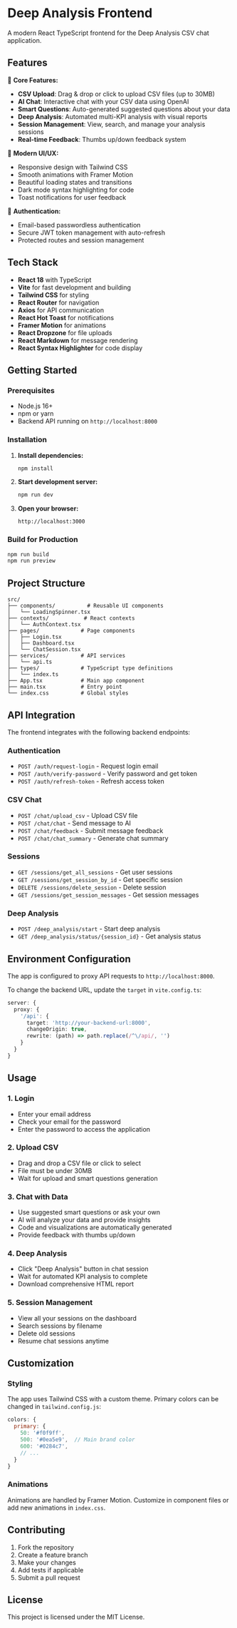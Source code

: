 # Deep Analysis Frontend

A modern React TypeScript frontend for the Deep Analysis CSV chat application.

## Features

🚀 **Core Features:**
- **CSV Upload**: Drag & drop or click to upload CSV files (up to 30MB)
- **AI Chat**: Interactive chat with your CSV data using OpenAI
- **Smart Questions**: Auto-generated suggested questions about your data
- **Deep Analysis**: Automated multi-KPI analysis with visual reports
- **Session Management**: View, search, and manage your analysis sessions
- **Real-time Feedback**: Thumbs up/down feedback system

🎨 **Modern UI/UX:**
- Responsive design with Tailwind CSS
- Smooth animations with Framer Motion
- Beautiful loading states and transitions
- Dark mode syntax highlighting for code
- Toast notifications for user feedback

🔐 **Authentication:**
- Email-based passwordless authentication
- Secure JWT token management with auto-refresh
- Protected routes and session management

## Tech Stack

- **React 18** with TypeScript
- **Vite** for fast development and building
- **Tailwind CSS** for styling
- **React Router** for navigation
- **Axios** for API communication
- **React Hot Toast** for notifications
- **Framer Motion** for animations
- **React Dropzone** for file uploads
- **React Markdown** for message rendering
- **React Syntax Highlighter** for code display

## Getting Started

### Prerequisites

- Node.js 16+ 
- npm or yarn
- Backend API running on `http://localhost:8000`

### Installation

1. **Install dependencies:**
   ```bash
   npm install
   ```

2. **Start development server:**
   ```bash
   npm run dev
   ```

3. **Open your browser:**
   ```
   http://localhost:3000
   ```

### Build for Production

```bash
npm run build
npm run preview
```

## Project Structure

```
src/
├── components/          # Reusable UI components
│   └── LoadingSpinner.tsx
├── contexts/           # React contexts
│   └── AuthContext.tsx
├── pages/             # Page components
│   ├── Login.tsx
│   ├── Dashboard.tsx
│   └── ChatSession.tsx
├── services/          # API services
│   └── api.ts
├── types/             # TypeScript type definitions
│   └── index.ts
├── App.tsx            # Main app component
├── main.tsx           # Entry point
└── index.css          # Global styles
```

## API Integration

The frontend integrates with the following backend endpoints:

### Authentication
- `POST /auth/request-login` - Request login email
- `POST /auth/verify-password` - Verify password and get token
- `POST /auth/refresh-token` - Refresh access token

### CSV Chat
- `POST /chat/upload_csv` - Upload CSV file
- `POST /chat/chat` - Send message to AI
- `POST /chat/feedback` - Submit message feedback
- `POST /chat/chat_summary` - Generate chat summary

### Sessions
- `GET /sessions/get_all_sessions` - Get user sessions
- `GET /sessions/get_session_by_id` - Get specific session
- `DELETE /sessions/delete_session` - Delete session
- `GET /sessions/get_session_messages` - Get session messages

### Deep Analysis
- `POST /deep_analysis/start` - Start deep analysis
- `GET /deep_analysis/status/{session_id}` - Get analysis status

## Environment Configuration

The app is configured to proxy API requests to `http://localhost:8000`. 

To change the backend URL, update the `target` in `vite.config.ts`:

```typescript
server: {
  proxy: {
    '/api': {
      target: 'http://your-backend-url:8000',
      changeOrigin: true,
      rewrite: (path) => path.replace(/^\/api/, '')
    }
  }
}
```

## Usage

### 1. Login
- Enter your email address
- Check your email for the password
- Enter the password to access the application

### 2. Upload CSV
- Drag and drop a CSV file or click to select
- File must be under 30MB
- Wait for upload and smart questions generation

### 3. Chat with Data
- Use suggested smart questions or ask your own
- AI will analyze your data and provide insights
- Code and visualizations are automatically generated
- Provide feedback with thumbs up/down

### 4. Deep Analysis
- Click "Deep Analysis" button in chat session
- Wait for automated KPI analysis to complete
- Download comprehensive HTML report

### 5. Session Management
- View all your sessions on the dashboard
- Search sessions by filename
- Delete old sessions
- Resume chat sessions anytime

## Customization

### Styling
The app uses Tailwind CSS with a custom theme. Primary colors can be changed in `tailwind.config.js`:

```javascript
colors: {
  primary: {
    50: '#f0f9ff',
    500: '#0ea5e9',  // Main brand color
    600: '#0284c7',
    // ...
  }
}
```

### Animations
Animations are handled by Framer Motion. Customize in component files or add new animations in `index.css`.

## Contributing

1. Fork the repository
2. Create a feature branch
3. Make your changes
4. Add tests if applicable
5. Submit a pull request

## License

This project is licensed under the MIT License.